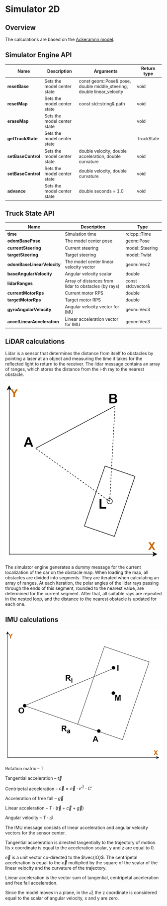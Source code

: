 # Simulator 2D

## Overview
The calculations are based on the [Ackeramnn model](../../doc/ackermann_vehicle.md).

## Simulator Engine API

| Name | Description | Arguments | Return type |
| --- | --- | --- | --- |
| **resetBase** | Sets the model center state | const geom::Pose& pose, double middle_steering, double linear_velocity | void |
| **resetMap** | Sets the model center state | const std::string& path | void |
| **eraseMap** | Sets the model center state |  | void |
| **getTruckState** | Sets the model center state |  | TruckState |
| **setBaseControl** | Sets the model center state | double velocity, double acceleration, double curvature | void |
| **setBaseControl** | Sets the model center state | double velocity, double curvature | void |
| **advance** | Sets the model center state | double seconds = 1.0 | void |

## Truck State API

| Name | Description | Type |
| --- | --- | --- |
| **time** | Simulation time | rclcpp::Time |
| **odomBasePose** | The model center pose | geom::Pose |
| **currentSteering** | Current steering | model::Steering |
| **targetSteering** | Target steering | model::Twist |
| **odomBaseLinearVelocity** | The model center linear velocity vector | geom::Vec2 |
| **baseAngularVelocity** | Angular velocity scalar | double |
| **lidarRanges** | Array of distances from lidar to obstacles (by rays) | const std::vector<float>& |
| **currentMotorRps** | Current motor RPS | double |
| **targetMotorRps** | Target motor RPS | double |
| **gyroAngularVelocity** | Angular velocity vector for IMU | geom::Vec3 |
| **accelLinearAcceleration** | Linear acceleration vector for IMU | geom::Vec3 |


## LiDAR calculations

Lidar is a sensor that determines the distance from itself to obstacles by pointing a laser at an object and measuring the time it takes for the reflected light to return to the receiver. The lidar message contains an array of ranges, which stores the distance from the i-th ray to the nearest obstacle.

![This is an image](doc/svg/lidar.svg)

The simulator engine generates a dummy message for the current localization of the car on the obstacle map. When loading the map, all obstacles are divided into segments. They are iterated when calculating an array of ranges. At each iteration, the polar angles of the lidar rays passing through the ends of this segment, rounded to the nearest value, are determined for the current segment. After that, all suitable rays are repeated in the nested loop, and the distance to the nearest obstacle is updated for each one.


## IMU calculations

![This is an image](doc/svg/imu.svg)

Rotation matrix – T

Tangential acceleration – $\vec{t}$

Centripetal acceleration – $\vec{c} = \vec{e} \cdot ⱱ'^2 \cdot C'$

Acceleration of free fall – $\vec{g}$

Linear acceleration – $T \cdot (\vec{t} + \vec{c} + \vec{g})$

Angular velocity – $T \cdot \vec{𝜔}$

The IMU message consists of linear acceleration and angular velocity vectors for the sensor center.

Tangential acceleration is directed tangentially to the trajectory of motion. Its x coordinate is equal to the acceleration scalar, y and z are equal to 0.

$\vec{e}$ is a unit vector co-directed to the $\vec{IO}$. The centripetal acceleration is equal to the $\vec{e}$ multiplied by the square of the scalar of the linear velocity and the curvature of the trajectory.

Linear acceleration is the vector sum of tangential, centripetal acceleration and free fall acceleration.

Since the model moves in a plane, in the $\vec{𝜔}$, the z coordinate is considered equal to the scalar of angular velocity, x and y are zero.